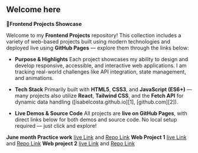 ## Welcome here
 🌟**Frontend Projects Showcase**

Welcome to my **Frontend Projects** repository! This collection includes a variety of web-based projects built using modern technologies and deployed live using **GitHub Pages** — explore them through the links below:

* **Purpose & Highlights**
  Each project showcases my ability to design and develop responsive, accessible, and interactive web applications. I am tracking real-world challenges like API integration, state management, and animations.

* **Tech Stack**
  Primarily built with **HTML5**, **CSS3**, and **JavaScript (ES6+)** — many projects also utilize **React**, **Tailwind CSS**, and the **Fetch API** for dynamic data handling ([isabelcosta.github.io][1], [github.com][2]).

* **Live Demos & Source Code**
  All projects are **live on GitHub Pages**, with direct links below for both demos and source code. No local setup required — just click and explore!

**June month Practice work**  [live Link](https://code-eagl.github.io/June-Fruntend/)  and [Repo Link](https://github.com/Code-Eagl/June-Fruntend.git)
**Web Project 1**  [live Link](https://code-eagl.github.io/image-search-app/image%20search%20app/)  and [Repo Link](https://github.com/Code-Eagl/image-search-app.git)
**Web project 2**  [live Link](https://code-eagl.github.io/frontend-project-1/)  and [Repo Link](https://github.com/Code-Eagl/frontend-project-1.git)


